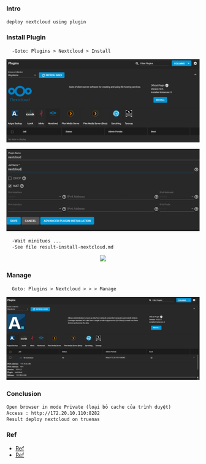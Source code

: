 
### Intro
    deploy nextcloud using plugin

### Install Plugin
      -Goto: Plugins > Nextcloud > Install
   <p align="center"><img src="https://github.com/hieunt84/play-truenas/blob/master/images/install-plugin-nextcloud.PNG" /></p>

   <p align="center"><img src="https://github.com/hieunt84/play-truenas/blob/master/images/install-plugin-nextcloud-2.PNG" /></p>

      -Wait minitues ...
      -See file result-install-nextcloud.md
   <p align="center"><img src="https://github.com/hieunt84/play-truenas/blob/master/6-deploy-nextcloud/result-install-nextcloud.md" /></p>    

### Manage
      Goto: Plugins > Nextcloud > > > Manage
   <p align="center"><img src="https://github.com/hieunt84/play-truenas/blob/master/images/manage-nextcloud.PNG" /></p>

### Conclusion
    Open browser in mode Private (loại bỏ cache của trình duyệt)
    Access : http://172.20.10.110:8282
    Result deploy nextcloud on truenas

### Ref
   - [Ref](https://www.youtube.com/watch?v=Ao0TWnWdN3Y)
   - [Ref](https://www.youtube.com/watch?v=6mDnBsFxcPc&t=574s)
